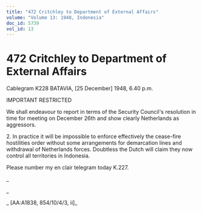 ```yaml
---
title: "472 Critchley to Department of External Affairs"
volume: "Volume 13: 1948, Indonesia"
doc_id: 5739
vol_id: 13
---
```


# 472 Critchley to Department of External Affairs

Cablegram K228 BATAVIA, [25 December] 1948, 6.40 p.m.

IMPORTANT RESTRICTED

We shall endeavour to report in terms of the Security Council's resolution in time for meeting on December 26th and show clearly Netherlands as aggressors.

2\. In practice it will be impossible to enforce effectively the cease-fire hostilities order without some arrangements for demarcation lines and withdrawal of Netherlands forces. Doubtless the Dutch will claim they now control all territories in Indonesia.

Please number my en clair telegram today K.227.

_

_

_ [AA:A1838, 854/10/4/3, ii]_
